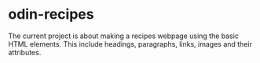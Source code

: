 # odin-recipes
The current project is about making a recipes webpage using the basic HTML elements. This include headings, paragraphs, links, images and their attributes.